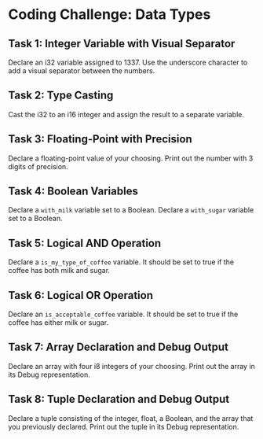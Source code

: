 # Coding Challenge: Data Types

## Task 1: Integer Variable with Visual Separator

Declare an i32 variable assigned to 1337. Use the underscore character to add a visual separator between the numbers.

## Task 2: Type Casting

Cast the i32 to an i16 integer and assign the result to a separate variable.

## Task 3: Floating-Point with Precision

Declare a floating-point value of your choosing. Print out the number with 3 digits of precision.

## Task 4: Boolean Variables

Declare a `with_milk` variable set to a Boolean.
Declare a `with_sugar` variable set to a Boolean.

## Task 5: Logical AND Operation

Declare a `is_my_type_of_coffee` variable. It should be set to true if the coffee has both milk and sugar.

## Task 6: Logical OR Operation

Declare an `is_acceptable_coffee` variable. It should be set to true if the coffee has either milk or sugar.

## Task 7: Array Declaration and Debug Output

Declare an array with four i8 integers of your choosing. Print out the array in its Debug representation.

## Task 8: Tuple Declaration and Debug Output

Declare a tuple consisting of the integer, float, a Boolean, and the array that you previously declared. Print out the tuple in its Debug representation.
